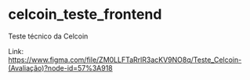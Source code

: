 # celcoin_teste_frontend
Teste técnico da Celcoin

Link: https://www.figma.com/file/ZM0LLFTaRrlR3acKV9NO8q/Teste_Celcoin-(Avaliação)?node-id=57%3A918
